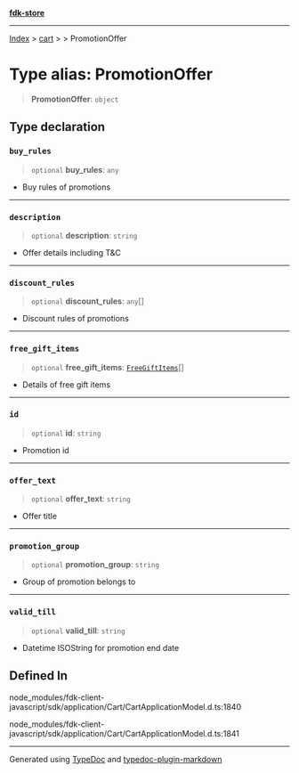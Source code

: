 [**fdk-store**](../../../README.md)
***

[Index](../../../API.md) > [cart](../../README.md) > [<internal>](../README.md) > PromotionOffer

# Type alias: PromotionOffer

> **PromotionOffer**: `object`

## Type declaration

### `buy_rules`

> `optional` **buy\_rules**: `any`

- Buy rules of promotions

***

### `description`

> `optional` **description**: `string`

- Offer details including T&C

***

### `discount_rules`

> `optional` **discount\_rules**: `any`[]

- Discount rules of promotions

***

### `free_gift_items`

> `optional` **free\_gift\_items**: [`FreeGiftItems`](type-alias.FreeGiftItems.md)[]

- Details of free gift items

***

### `id`

> `optional` **id**: `string`

- Promotion id

***

### `offer_text`

> `optional` **offer\_text**: `string`

- Offer title

***

### `promotion_group`

> `optional` **promotion\_group**: `string`

- Group of promotion belongs to

***

### `valid_till`

> `optional` **valid\_till**: `string`

- Datetime ISOString for promotion end date

## Defined In

node\_modules/fdk-client-javascript/sdk/application/Cart/CartApplicationModel.d.ts:1840

node\_modules/fdk-client-javascript/sdk/application/Cart/CartApplicationModel.d.ts:1841

***
Generated using [TypeDoc](https://typedoc.org/) and [typedoc-plugin-markdown](https://www.npmjs.com/package/typedoc-plugin-markdown)
